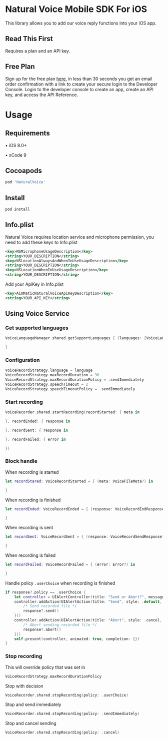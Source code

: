 # Natural Voice Mobile SDK For iOS #
This library allows you to add our voice reply functions into your iOS app.

## Read This First ##
Requires a plan and an API key.

## Free Plan ##
Sign up for the free plan [here](https://www.aimmatic.com/store/p1/free-plan.html), in less than 30 seconds you get an email order confirmation with a link to create your secure login to the Developer Console. Login to the developer console to create an app, create an API key, and access the API Reference.

# Usage #

## Requirements ##

• iOS 8.0+

• xCode 9

## Cocoapods ##

```bash
pod 'NaturalVoice'
```

## Install ##

```bash
pod install
```

## Info.plist ##

Natural Voice requires location service and microphone permission, you need to add these keys to Info.plist

```xml
<key>NSMicrophoneUsageDescription</key>
<string>YOUR_DESCRIPTION</string>
<key>NSLocationAlwaysAndWhenInUseUsageDescription</key>
<string>YOUR_DESCRIPTION</string>
<key>NSLocationWhenInUseUsageDescription</key>
<string>YOUR_DESCRIPTION</string>
```

Add your ApiKey in Info.plist

```xml
<key>AimMaticNaturalVoiceApiKeyDescription</key>
<string>YOUR_API_KEY</string>
```



## Using Voice Service ##

### Get supported languages ###

```swift
VoiceLanguageManager.shared.getSupportLanguages { (languages: [VoiceLanguage]) in

}
```

### Configuration ###

```swift
VoiceRecordStrategy.language = language
VoiceRecordStrategy.maxRecordDuration = 30
VoiceRecordStrategy.maxRecordDurationPolicy = .sendImmediately
VoiceRecordStrategy.speechTimeout = 2
VoiceRecordStrategy.speechTimeoutPolicy = .sendImmediately
```

### Start recording ###

```swift
VoiceRecorder.shared.startRecording(recordStarted: { meta in

}, recordEnded: { response in

}, recordSent: { response in

}, recordFailed: { error in

})
```

### Block handle ###

When recording is started

```swift
let recordStared: VoiceRecordStarted = { (meta: VoiceFileMeta?) in

}
```

When recording is finished

```swift
let recordEnded: VoiceRecordEnded = { (response: VoiceRecordEndResponse?) in

}
```

When recording is sent

```swift
let recordSent: VoiceRecordSent = { (response: VoiceRecordSendResponse?) in

}
```

When recording is failed

```swift
let recordFailed: VoiceRecordFailed = { (error: Error?) in

}
```

Handle policy `.userChoice` when recording is finished

```swift
if response?.policy == .userChoice {
    let controller = UIAlertController(title: "Send or Abort?", message: nil, preferredStyle: .alert)
    controller.addAction(UIAlertAction(title: "Send", style: .default, handler: { action in
        /* Send recorded file */
        response?.send()
    }))
    controller.addAction(UIAlertAction(title: "Abort", style: .cancel, handler: { action in
        /* Abort sending recorded file */
        response?.abort()
    }))
    self.present(controller, animated: true, completion: {})
}
```

### Stop recording ###

This will override policy that was set in

```swift
VoiceRecordStrategy.maxRecordDurationPolicy
```

Stop with decision

```swift
VoiceRecorder.shared.stopRecording(policy: .userChoice)
```

Stop and send immediately

```swift
VoiceRecorder.shared.stopRecording(policy: .sendImmediately)
```

Stop and cancel sending

```swift
VoiceRecorder.shared.stopRecording(policy: .cancel)
```
